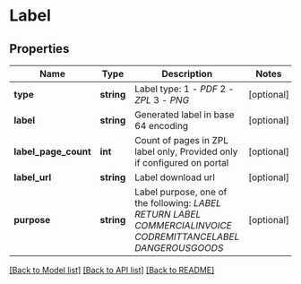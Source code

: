 # Label

## Properties
Name | Type | Description | Notes
------------ | ------------- | ------------- | -------------
**type** | **string** | Label type:  1 - _PDF_  2 - _ZPL_  3 - _PNG_ | [optional] 
**label** | **string** | Generated label in base 64 encoding | [optional] 
**label_page_count** | **int** | Count of pages in ZPL label only,  Provided only if configured on portal | [optional] 
**label_url** | **string** | Label download url | [optional] 
**purpose** | **string** | Label purpose, one of the following:  _LABEL_  _RETURN LABEL_  _COMMERCIALINVOICE_  _CODREMITTANCELABEL_  _DANGEROUSGOODS_ | [optional] 

[[Back to Model list]](../../README.md#documentation-for-models) [[Back to API list]](../../README.md#documentation-for-api-endpoints) [[Back to README]](../../README.md)

